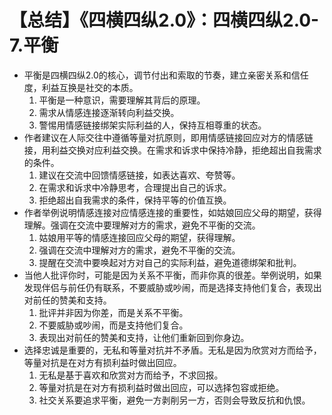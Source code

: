 # 【总结】《四横四纵2.0》：四横四纵2.0-7.平衡

-   平衡是四横四纵2.0的核心，调节付出和索取的节奏，建立亲密关系和信任度，利益互换是社交的本质。
    1.  平衡是一种意识，需要理解其背后的原理。
    2.  需求从情感连接逐渐转向利益交换。
    3.  警惕用情感链接绑架实际利益的人，保持互相尊重的状态。
-   作者建议在人际交往中遵循等量对抗原则，即用情感链接回应对方的情感链接，用利益交换对应利益交换。在需求和诉求中保持冷静，拒绝超出自我需求的条件。
    1.  建议在交流中回馈情感链接，如表达喜欢、夸赞等。
    2.  在需求和诉求中冷静思考，合理提出自己的诉求。
    3.  拒绝超出自我需求的条件，保持平等的价值互换。
-   作者举例说明情感连接对应情感连接的重要性，如姑娘回应父母的期望，获得理解。强调在交流中要理解对方的需求，避免不平衡的交流。
    1.  姑娘用平等的情感连接回应父母的期望，获得理解。
    2.  强调在交流中理解对方的需求，避免不平衡的交流。
    3.  提醒在交流中要唤起对方对自己的实际利益，避免道德绑架和批判。
-   当他人批评你时，可能是因为关系不平衡，而非你真的很差。举例说明，如果发现伴侣与前任仍有联系，不要威胁或吵闹，而是选择支持他们复合，表现出对前任的赞美和支持。
    1.  批评并非因为你差，而是关系不平衡。
    2.  不要威胁或吵闹，而是支持他们复合。
    3.  表现出对前任的赞美和支持，让他们重新回到你身边。
-   选择忠诚是重要的，无私和等量对抗并不矛盾。无私是因为欣赏对方而给予，等量对抗是在对方有损利益时做出回应。
    1.  无私是基于喜欢和欣赏对方而给予，不求回报。
    2.  等量对抗是在对方有损利益时做出回应，可以选择包容或拒绝。
    3.  社交关系要追求平衡，避免一方剥削另一方，否则会导致反抗和仇恨。